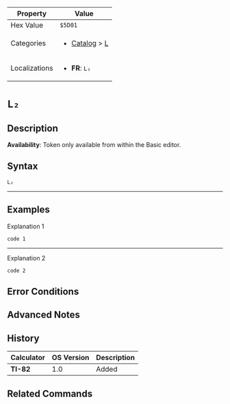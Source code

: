 | Property      | Value |
|---------------|-------|
| Hex Value     | `$5D01`|
| Categories    | <ul><li>[Catalog](<../categories/Catalog.md>) > [L](<../categories/Catalog.md#L>)</li></ul> |
| Localizations | <ul><li><b>FR</b>: `L₂`</li></ul> |

# `L₂`

## Description



<b>Availability</b>: Token only available from within the Basic editor.

## Syntax
`L₂`

<hr>

## Examples

Explanation 1
```ti-basic
code 1
```
---
Explanation 2
```ti-basic
code 2
```

## Error Conditions


## Advanced Notes


## History
| Calculator | OS Version | Description |
|------------|------------|-------------|
| <b>TI-82</b> | 1.0 | Added

## Related Commands

    